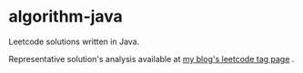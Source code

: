 # algorithm-java

Leetcode solutions written in Java.

Representative solution's analysis available at [my blog's leetcode tag page](https://redolog.github.io//tags/leetcode/)
.

